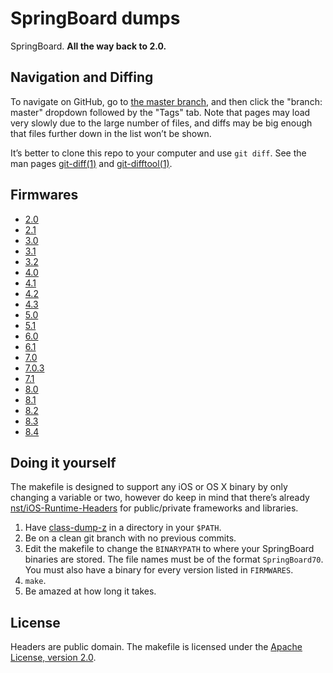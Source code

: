 # SpringBoard dumps
SpringBoard. **All the way back to 2.0.**

## Navigation and Diffing
To navigate on GitHub, go to [the master branch](https://github.com/hbang/SpringBoard-Dumps/tree/master), and then click the "branch: master" dropdown followed by the "Tags" tab. Note that pages may load very slowly due to the large number of files, and diffs may be big enough that files further down in the list won’t be shown.

It’s better to clone this repo to your computer and use `git diff`. See the man pages [git-diff(1)](http://git-scm.com/docs/git-diff) and [git-difftool(1)](http://git-scm.com/docs/git-difftool).

## Firmwares
* [2.0](https://github.com/hbang/SpringBoard-Dumps/tree/2.0)
* [2.1](https://github.com/hbang/SpringBoard-Dumps/tree/2.1)
* [3.0](https://github.com/hbang/SpringBoard-Dumps/tree/3.0)
* [3.1](https://github.com/hbang/SpringBoard-Dumps/tree/3.1)
* [3.2](https://github.com/hbang/SpringBoard-Dumps/tree/3.2)
* [4.0](https://github.com/hbang/SpringBoard-Dumps/tree/4.0)
* [4.1](https://github.com/hbang/SpringBoard-Dumps/tree/4.1)
* [4.2](https://github.com/hbang/SpringBoard-Dumps/tree/4.2)
* [4.3](https://github.com/hbang/SpringBoard-Dumps/tree/4.3)
* [5.0](https://github.com/hbang/SpringBoard-Dumps/tree/5.0)
* [5.1](https://github.com/hbang/SpringBoard-Dumps/tree/5.1)
* [6.0](https://github.com/hbang/SpringBoard-Dumps/tree/6.0)
* [6.1](https://github.com/hbang/SpringBoard-Dumps/tree/6.1)
* [7.0](https://github.com/hbang/SpringBoard-Dumps/tree/7.0)
* [7.0.3](https://github.com/hbang/SpringBoard-Dumps/tree/7.0.3)
* [7.1](https://github.com/hbang/SpringBoard-Dumps/tree/7.1)
* [8.0](https://github.com/hbang/SpringBoard-Dumps/tree/8.0)
* [8.1](https://github.com/hbang/SpringBoard-Dumps/tree/8.1)
* [8.2](https://github.com/hbang/SpringBoard-Dumps/tree/8.2)
* [8.3](https://github.com/hbang/SpringBoard-Dumps/tree/8.3)
* [8.4](https://github.com/hbang/SpringBoard-Dumps/tree/8.4)

## Doing it yourself
The makefile is designed to support any iOS or OS X binary by only changing a variable or two, however do keep in mind that there’s already [nst/iOS-Runtime-Headers](https://github.com/nst/iOS-Runtime-Headers) for public/private frameworks and libraries.

1. Have [class-dump-z](https://code.google.com/p/networkpx/wiki/class_dump_z) in a directory in your `$PATH`.
2. Be on a clean git branch with no previous commits.
3. Edit the makefile to change the `BINARYPATH` to where your SpringBoard binaries are stored. The file names must be of the format `SpringBoard70`. You must also have a binary for every version listed in `FIRMWARES`.
4. `make`.
5. Be amazed at how long it takes.

## License
Headers are public domain. The makefile is licensed under the [Apache License, version 2.0](https://www.apache.org/licenses/LICENSE-2.0.html).
